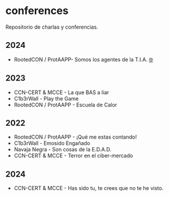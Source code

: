 # conferences
Repositorio de charlas y conferencias.

<div class="markdown-heading" dir="auto"><h2 tabindex="-1" class="heading-element" dir="auto">2024</h2></div>
<ul dir="auto">
<li>RootedCON / ProtAAPP- Somos los agentes de la T.I.A. <a href="https://github.com/3MilioRR/conferences/blob/main/Son%20Cosas%20de%20la%20EDAD%20%5BNavaja%20Negra%20-%202022%5D.pdf">🌐</a></li>
</ul>

<div class="markdown-heading" dir="auto"><h2 tabindex="-1" class="heading-element" dir="auto">2023</h2></div>
<ul dir="auto">
<li>CCN-CERT & MCCE - La que BAS a liar</li>
<li>C1b3rWall - Play the Game</li>
<li>RootedCON / ProtAAPP - Escuela de Calor</li>
</ul>

<div class="markdown-heading" dir="auto"><h2 tabindex="-1" class="heading-element" dir="auto">2022</h2></div>
<ul dir="auto">
<li>RootedCON / ProtAAPP - ¡Qué me estas contando!</li>
<li>C1b3rWall - Emosido Engañado</li>
<li>Navaja Negra - Son cosas de la E.D.A.D.</li>
<li>CCN-CERT & MCCE - Terror en el ciber-mercado</li>
</ul>

<div class="markdown-heading" dir="auto"><h2 tabindex="-1" class="heading-element" dir="auto">2024</h2></div>
<ul dir="auto">
<li>CCN-CERT & MCCE - Has sido tu, te crees que no te he visto.</li>
